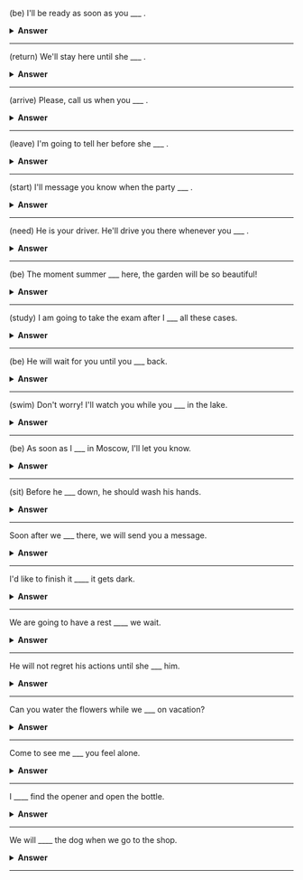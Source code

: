 (be)
I'll be ready as soon as you ___ .
<details><summary><b>Answer</b></summary>
<p>

are

</p>
</details>

---

(return)
We'll stay here until she ___ .

<details><summary><b>Answer</b></summary>
<p>

returns

</p>
</details>

---



(arrive)
Please, call us when you ___ .

<details><summary><b>Answer</b></summary>
<p>

arrive

</p>
</details>

---



(leave)
I'm going to tell her before she ___ .
<details><summary><b>Answer</b></summary>
<p>

leaves

</p>
</details>

---




(start)
I'll message you know when the party ___ .
<details><summary><b>Answer</b></summary>
<p>

starts

</p>
</details>

---




(need)
He is your driver. He'll drive you there whenever you ___ .
<details><summary><b>Answer</b></summary>
<p>

need

</p>
</details>

---




(be)
The moment summer ___ here, the garden will be so beautiful!

<details><summary><b>Answer</b></summary>
<p>

is

</p>
</details>

---



(study)
I am going to take the exam after I ___ all these cases.
<details><summary><b>Answer</b></summary>
<p>

study

</p>
</details>

---




(be)
He will wait for you until you ___ back.
<details><summary><b>Answer</b></summary>
<p>

are

</p>
</details>

---




(swim)
Don't worry! I'll watch you while you ___ in the lake.

<details><summary><b>Answer</b></summary>
<p>

swim

</p>
</details>

---



(be)
As soon as I ___ in Moscow, I'll let you know.

<details><summary><b>Answer</b></summary>
<p>

am

</p>
</details>

---



(sit)
Before he ___ down, he should wash his hands.

<details><summary><b>Answer</b></summary>
<p>

sits

</p>
</details>

---




Soon after we ___ there, we will send you a message.
<details><summary><b>Answer</b></summary>
<p>

get

</p>
</details>

---


I'd like to finish it ____ it  gets dark.
<details><summary><b>Answer</b></summary>
<p>

before

</p>
</details>

---

We are going to have a rest ____ we wait.
<details><summary><b>Answer</b></summary>
<p>

while

</p>
</details>

---


He will not regret his actions until she  ___ him.
<details><summary><b>Answer</b></summary>
<p>

leaves

</p>
</details>

---


Can you water the flowers while we ___ on vacation?
<details><summary><b>Answer</b></summary>
<p>

are

</p>
</details>

---




Come to see me ___ you feel alone.
<details><summary><b>Answer</b></summary>
<p>

whenever

</p>
</details>

---


I ____ find the opener and open the bottle.
<details><summary><b>Answer</b></summary>
<p>

will

</p>
</details>

---



We will ____ the dog when we go to the shop.
<details><summary><b>Answer</b></summary>
<p>
<p>leash</p>
<p>walk</p>


</p>
</details>

---



